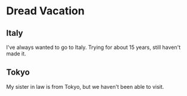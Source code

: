 # Dread Vacation

## Italy

I've always wanted to go to Italy. Trying for about 15 years, still haven't 
made it.

## Tokyo

My sister in law is from Tokyo, but we haven't been able to visit.